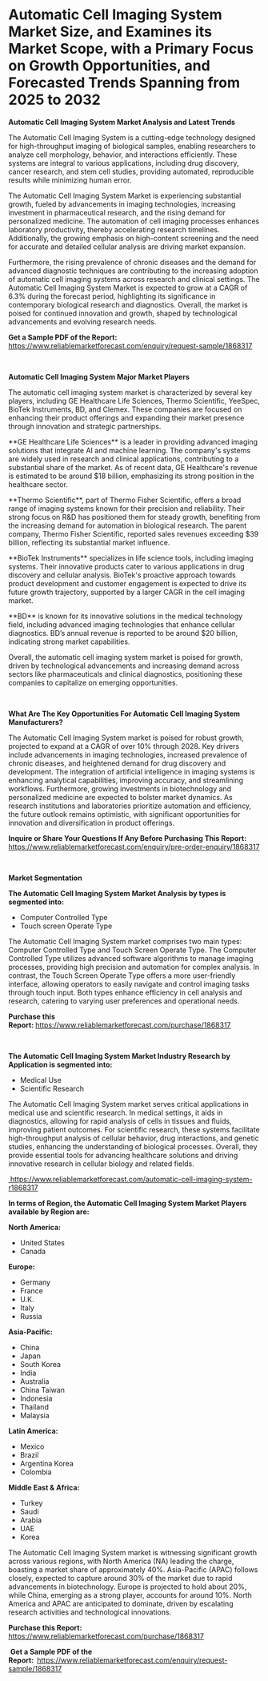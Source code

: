 <p><h1>Automatic Cell Imaging System Market Size, and Examines its Market Scope, with a Primary Focus on Growth Opportunities, and Forecasted Trends Spanning from 2025 to 2032</h1></p><p><strong>Automatic Cell Imaging System Market Analysis and Latest Trends</strong></p>
<p><p>The Automatic Cell Imaging System is a cutting-edge technology designed for high-throughput imaging of biological samples, enabling researchers to analyze cell morphology, behavior, and interactions efficiently. These systems are integral to various applications, including drug discovery, cancer research, and stem cell studies, providing automated, reproducible results while minimizing human error.</p><p>The Automatic Cell Imaging System Market is experiencing substantial growth, fueled by advancements in imaging technologies, increasing investment in pharmaceutical research, and the rising demand for personalized medicine. The automation of cell imaging processes enhances laboratory productivity, thereby accelerating research timelines. Additionally, the growing emphasis on high-content screening and the need for accurate and detailed cellular analysis are driving market expansion.</p><p>Furthermore, the rising prevalence of chronic diseases and the demand for advanced diagnostic techniques are contributing to the increasing adoption of automatic cell imaging systems across research and clinical settings. The Automatic Cell Imaging System Market is expected to grow at a CAGR of 6.3% during the forecast period, highlighting its significance in contemporary biological research and diagnostics. Overall, the market is poised for continued innovation and growth, shaped by technological advancements and evolving research needs.</p></p>
<p><strong>Get a Sample PDF of the Report:&nbsp;</strong> <a href="https://www.reliablemarketforecast.com/enquiry/request-sample/1868317?utm_campaign=2130&utm_medium=2&utm_source=Github&utm_content=ia&utm_term=13042025&utm_id=automatic-cell-imaging-system">https://www.reliablemarketforecast.com/enquiry/request-sample/1868317</a></p>
<p>&nbsp;</p>
<p><strong>Automatic Cell Imaging System Major Market Players</strong></p>
<p><p>The automatic cell imaging system market is characterized by several key players, including GE Healthcare Life Sciences, Thermo Scientific, YeeSpec, BioTek Instruments, BD, and Clemex. These companies are focused on enhancing their product offerings and expanding their market presence through innovation and strategic partnerships.</p><p>**GE Healthcare Life Sciences** is a leader in providing advanced imaging solutions that integrate AI and machine learning. The company's systems are widely used in research and clinical applications, contributing to a substantial share of the market. As of recent data, GE Healthcare's revenue is estimated to be around $18 billion, emphasizing its strong position in the healthcare sector.</p><p>**Thermo Scientific**, part of Thermo Fisher Scientific, offers a broad range of imaging systems known for their precision and reliability. Their strong focus on R&D has positioned them for steady growth, benefiting from the increasing demand for automation in biological research. The parent company, Thermo Fisher Scientific, reported sales revenues exceeding $39 billion, reflecting its substantial market influence.</p><p>**BioTek Instruments** specializes in life science tools, including imaging systems. Their innovative products cater to various applications in drug discovery and cellular analysis. BioTek's proactive approach towards product development and customer engagement is expected to drive its future growth trajectory, supported by a larger CAGR in the cell imaging market.</p><p>**BD** is known for its innovative solutions in the medical technology field, including advanced imaging technologies that enhance cellular diagnostics. BD’s annual revenue is reported to be around $20 billion, indicating strong market capabilities.</p><p>Overall, the automatic cell imaging system market is poised for growth, driven by technological advancements and increasing demand across sectors like pharmaceuticals and clinical diagnostics, positioning these companies to capitalize on emerging opportunities.</p></p>
<p>&nbsp;</p>
<p><strong>What Are The Key Opportunities For Automatic Cell Imaging System Manufacturers?</strong></p>
<p><p>The Automatic Cell Imaging System market is poised for robust growth, projected to expand at a CAGR of over 10% through 2028. Key drivers include advancements in imaging technologies, increased prevalence of chronic diseases, and heightened demand for drug discovery and development. The integration of artificial intelligence in imaging systems is enhancing analytical capabilities, improving accuracy, and streamlining workflows. Furthermore, growing investments in biotechnology and personalized medicine are expected to bolster market dynamics. As research institutions and laboratories prioritize automation and efficiency, the future outlook remains optimistic, with significant opportunities for innovation and diversification in product offerings.</p></p>
<p><strong>Inquire or Share Your Questions If Any Before Purchasing This Report:</strong> <a href="https://www.reliablemarketforecast.com/enquiry/pre-order-enquiry/1868317?utm_campaign=2130&utm_medium=2&utm_source=Github&utm_content=ia&utm_term=13042025&utm_id=automatic-cell-imaging-system">https://www.reliablemarketforecast.com/enquiry/pre-order-enquiry/1868317</a></p>
<p>&nbsp;</p>
<p><strong>Market Segmentation</strong></p>
<p><strong>The Automatic Cell Imaging System Market Analysis by types is segmented into:</strong></p>
<p><ul><li>Computer Controlled Type</li><li>Touch screen Operate Type</li></ul></p>
<p><p>The Automatic Cell Imaging System market comprises two main types: Computer Controlled Type and Touch Screen Operate Type. The Computer Controlled Type utilizes advanced software algorithms to manage imaging processes, providing high precision and automation for complex analysis. In contrast, the Touch Screen Operate Type offers a more user-friendly interface, allowing operators to easily navigate and control imaging tasks through touch input. Both types enhance efficiency in cell analysis and research, catering to varying user preferences and operational needs.</p></p>
<p><strong>Purchase this Report:&nbsp;</strong><a href="https://www.reliablemarketforecast.com/purchase/1868317?utm_campaign=2130&utm_medium=2&utm_source=Github&utm_content=ia&utm_term=13042025&utm_id=automatic-cell-imaging-system">https://www.reliablemarketforecast.com/purchase/1868317</a></p>
<p>&nbsp;</p>
<p><strong>The Automatic Cell Imaging System Market Industry Research by Application is segmented into:</strong></p>
<p><ul><li>Medical Use</li><li>Scientific Research</li></ul></p>
<p><p>The Automatic Cell Imaging System market serves critical applications in medical use and scientific research. In medical settings, it aids in diagnostics, allowing for rapid analysis of cells in tissues and fluids, improving patient outcomes. For scientific research, these systems facilitate high-throughput analysis of cellular behavior, drug interactions, and genetic studies, enhancing the understanding of biological processes. Overall, they provide essential tools for advancing healthcare solutions and driving innovative research in cellular biology and related fields.</p></p>
<p><a href="https://www.reliablemarketforecast.com/automatic-cell-imaging-system-r1868317?utm_campaign=2130&utm_medium=2&utm_source=Github&utm_content=ia&utm_term=13042025&utm_id=automatic-cell-imaging-system">&nbsp;https://www.reliablemarketforecast.com/automatic-cell-imaging-system-r1868317</a></p>
<p><strong>In terms of Region, the Automatic Cell Imaging System Market Players available by Region are:</strong></p>
<p>
    <p> <strong> North America: </strong>
        <ul>
            <li>United States</li>
            <li>Canada</li>
        </ul>
        </p> 
    <p> <strong> Europe: </strong>
        <ul>
            <li>Germany</li>
            <li>France</li>
            <li>U.K.</li>
            <li>Italy</li>
            <li>Russia</li>
        </ul>
        </p> 
    <p> <strong> Asia-Pacific: </strong>
        <ul>
            <li>China</li>
            <li>Japan</li>
            <li>South Korea</li>
            <li>India</li>
            <li>Australia</li>
            <li>China Taiwan</li>
            <li>Indonesia</li>
            <li>Thailand</li>
            <li>Malaysia</li>
        </ul>
        </p> 
    <p> <strong> Latin America: </strong>
        <ul>
            <li>Mexico</li>
            <li>Brazil</li>
            <li>Argentina Korea</li>
            <li>Colombia</li>
        </ul>
        </p> 
    <p> <strong> Middle East & Africa: </strong>
        <ul>
            <li>Turkey</li>
            <li>Saudi</li>
            <li>Arabia</li>
            <li>UAE</li>
            <li>Korea</li>
        </ul>
    </p>
    </p>
<p><p>The Automatic Cell Imaging System market is witnessing significant growth across various regions, with North America (NA) leading the charge, boasting a market share of approximately 40%. Asia-Pacific (APAC) follows closely, expected to capture around 30% of the market due to rapid advancements in biotechnology. Europe is projected to hold about 20%, while China, emerging as a strong player, accounts for around 10%. North America and APAC are anticipated to dominate, driven by escalating research activities and technological innovations.</p></p>
<p><strong>Purchase this Report: </strong><a href="https://www.reliablemarketforecast.com/purchase/1868317?utm_campaign=2130&utm_medium=2&utm_source=Github&utm_content=ia&utm_term=13042025&utm_id=automatic-cell-imaging-system">https://www.reliablemarketforecast.com/purchase/1868317</a></p>
<p>&nbsp;<strong>Get a Sample PDF of the Report:&nbsp;&nbsp;</strong><a href="https://www.reliablemarketforecast.com/enquiry/request-sample/1868317?utm_campaign=2130&utm_medium=2&utm_source=Github&utm_content=ia&utm_term=13042025&utm_id=automatic-cell-imaging-system">https://www.reliablemarketforecast.com/enquiry/request-sample/1868317</a></p>
<p><strong></strong></p>
<p><p></p><p></p><p></p></p>